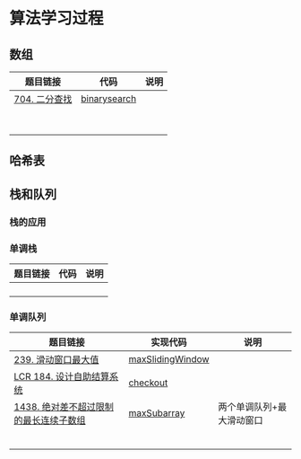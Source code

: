 # 算法学习过程

## 数组

| 题目链接                                               | 代码                                                   | 说明 |
|----------------------------------------------------|------------------------------------------------------| ---- |
| [704. 二分查找](https://leetcode.cn/problems/binary-search) | [binarysearch](src/array/binarysearch/Solution.java) |      |
|                                                    |                                                      |      |
|                                                    |                                                      |      |
|                                                    |                                                      |      |
|                                                    |                                                      |      |
|                                                    |                                                      |      |
|                                                    |                                                      |      |
|                                                    |                                                      |      |
|                                                    |                                                      |      |





## 哈希表





## 栈和队列

### 栈的应用



### 单调栈

| 题目链接                                               | 代码                                                   | 说明 |
|----------------------------------------------------|------------------------------------------------------| ---- |
|  |  |      |
|                                                    |                                                      |      |
|                                                    |                                                      |      |
|                                                    |||



### 单调队列

| 题目链接                                                     | 实现代码                                                     | 说明                      |
| ------------------------------------------------------------ | ------------------------------------------------------------ | ------------------------- |
| [239. 滑动窗口最大值](https://leetcode.cn/problems/sliding-window-maximum/) | [maxSlidingWindow](src/stackqueue/maxSlidingWindow/Solution.java) |                           |
| [LCR 184. 设计自助结算系统](https://leetcode.cn/problems/dui-lie-de-zui-da-zhi-lcof/) | [checkout](src/stackqueue/checkout/Checkout.java)            |                           |
| [1438. 绝对差不超过限制的最长连续子数组](https://leetcode.cn/problems/longest-continuous-subarray-with-absolute-diff-less-than-or-equal-to-limit/) | [maxSubarray](src/stackqueue/longestSubarray/Solution.java)  | 两个单调队列+最大滑动窗口 |
|                                                              |                                                              |                           |
|                                                              |                                                              |                           |
|                                                              |                                                              |                           |
|                                                              |                                                              |                           |
|                                                              |                                                              |                           |
|                                                              |                                                              |                           |

